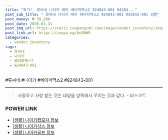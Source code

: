 ```yaml
--- 
title: "특가!  류씨네 나이키 에어 베이퍼맥스2 924843-001 94284..." 
post_sub_title: " 류씨네 나이키 에어 베이퍼맥스2 924843-001 942842-001 검흰" 
post_money: ₩ 50,200 
post_date: 2020.01.31 
post_img_url: https://static.coupangcdn.com/image/vendor_inventory/images/2018/03/26/18/8/4746a3d9-8899-4e61-b445-ce941e5b6f2c.png 
post_link_url: https://coupa.ng/bnOHW9 
categories: 
  - vendor_inventory 
tags: 
  - 류씨네 
  - 나이키 
  - 베이퍼맥스2 
  - 924843-001 
--- 
```

  #류씨네 #나이키 #베이퍼맥스2 #924843-001 
<hr> 

> 사랑하고 사랑 받는 것은 태양을 양쪽에서 쪼이는 것과 같다. - 비스코트 


### POWER LINK

* <a href="https://blog.naver.com/santokki14/221768080755" target="_blank"> [생활] 나이키캡모자 정보 </a>
* <a href="https://blog.naver.com/fash111/221767795909" target="_blank"> [생활] 나이키삭스 정보 </a>
* <a href="https://blog.naver.com/sakai111/221768683062" target="_blank"> [생활] 나이키골프 정보 </a>
